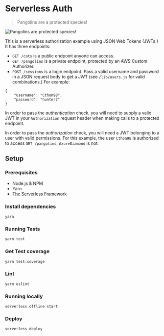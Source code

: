 # Serverless Auth

> Pangolins are a protected species!

![Pangolins are protected species!](http://i.imgur.com/ReO39.jpg)

This is a serverless authorization example using JSON Web Tokens (JWTs.)
It has three endpoints:

- `GET /cats` is a public endpoint anyone can access.
- `GET /pangolins` is a private endpoint, protected by an AWS Custom Authorizer.
- `POST /sessions` is a login endpoint. Pass a valid username and password in a JSON request body to get a JWT (see `/lib/users.js` for valid combinations.) For example:

```
{
	"username": "Cthon98",
	"password": "hunter2"
}
```

In order to pass the *authentication* check, you will need to supply a valid JWT in your `Authorization` request header when making calls to a protected endpoint.

In order to pass the *authorization* check, you will need a JWT belonging to a user with valid permissions. For this example, the user `Cthon98` is authorized to access `GET /pangolins`; `AzureDiamond` is not.

## Setup

### Prerequisites

- Node.js & NPM
- Yarn
- [The Serverless Framework](https://serverless.com/framework/)

### Install dependencies

```
yarn
```

### Running Tests

```
yarn test
```

### Get Test coverage

```
yarn test:coverage
```

### Lint

```
yarn eslint
```

### Running locally
```
serverless offline start
```

### Deploy

```
serverless deploy
```
